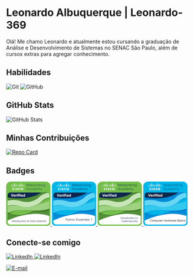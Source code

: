 # Leonardo Albuquerque | Leonardo-369

Olá! Me chamo Leonardo e atualmente estou cursando a graduação de Análise e Desenvolvimento de Sistemas no SENAC São Paulo, além de cursos extras para agregar conhecimento.



## Habilidades
![Git](https://img.shields.io/badge/GIT-E44C30?style=for-the-badge&logo=git&logoColor=white)
![GitHub](https://img.shields.io/badge/GitHub-100000?style=for-the-badge&logo=github&logoColor=white)

## GitHub Stats
![GitHub Stats](https://github-readme-stats.vercel.app/api?username=Leonardo-369&theme=transparent&bg_color=000&border_color=30A3DC&show_icons=true&icon_color=30A3DC&title_color=E94D5F&text_color=FFF&hide_title=true)

## Minhas Contribuições
[![Repo Card](https://github-readme-stats.vercel.app/api/pin/?username=Leonardo-369&repo=dio-lab-open-source&bg_color=000&border_color=30A3DC&show_icons=true&icon_color=30A3DC&title_color=E94D5F&text_color=FFF)](https://github.com/Leonardo-369/dio-lab-open-source)

## Badges
<a href="https://github.com/Leonardo-369/Leonardo-369/blob/main/introduction-to-data-science.png">
  <img src="https://github.com/Leonardo-369/Leonardo-369/blob/main/introduction-to-data-science.png?raw=true" alt="Cybersecurity Badge" width="120"/>
</a>
<a href="https://github.com/Leonardo-369/Leonardo-369/blob/main/python-essentials-1.1.png">
  <img src="https://github.com/Leonardo-369/Leonardo-369/blob/main/python-essentials-1.1.png?raw=true" alt="Cybersecurity Badge" width="120"/>
</a>
<a href="https://github.com/Leonardo-369/Leonardo-369/blob/main/introduction-to-cybersecurity.png">
  <img src="https://github.com/Leonardo-369/Leonardo-369/blob/main/introduction-to-cybersecurity.png?raw=true" alt="Cybersecurity Badge" width="120"/>
</a>
<a href="https://github.com/Leonardo-369/Leonardo-369/blob/main/computer-hardware-basics.png">
  <img src="https://github.com/Leonardo-369/Leonardo-369/blob/main/computer-hardware-basics.png?raw=true" alt="Cybersecurity Badge" width="120"/>
</a>




## Conecte-se comigo
<p align="left">
  <a href="https://www.linkedin.com/in/leonardo-albuquerque-11738053/">
    <img src="https://img.shields.io/badge/LinkedIn-0077B5?style=for-the-badge&logo=linkedin&logoColor=white" alt="LinkedIn"/>
  </a>
  <a href="https://github.com/Leonardo-369">
    <img src="https://img.shields.io/badge/GitHub-100000?style=for-the-badge&logo=linkedin&logoColor=white" alt="LinkedIn"/>
  </a>


[![E-mail](https://img.shields.io/badge/-Email-000?style=for-the-badge&logo=microsoft-outlook&logoColor=007BFF)](mailto:leonardofam@hotmail.com)
